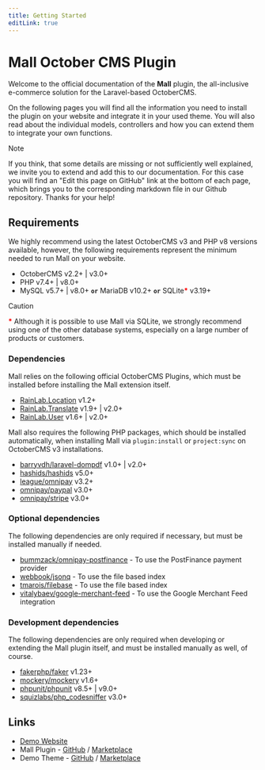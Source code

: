 ```yaml
---
title: Getting Started
editLink: true
---
```


# Mall October CMS Plugin

Welcome to the official documentation of the **Mall** plugin, the all-inclusive e-commerce solution
for the Laravel-based OctoberCMS. 

On the following pages you will find all the information you need to install the plugin on your 
website and integrate it in your used theme. You will also read about the individual models, 
controllers and how you can extend them to integrate your own functions.

> [!NOTE]
> If you think, that some details are missing or not sufficiently well explained, we invite you to 
> extend and add this to our documentation. For this case you will find an "Edit this page on GitHub" 
> link at the bottom of each page, which brings you to the corresponding markdown file in our Github 
> repository. Thanks for your help!


## Requirements

We highly recommend using the latest OctoberCMS v3 and PHP v8 versions available, however, the 
following requirements represent the minimum needed to run Mall on your website.

- OctoberCMS v2.2+ | v3.0+
- PHP v7.4+ | v8.0+
- MySQL v5.7+ | v8.0+ **`or`** MariaDB v10.2+ **`or`** SQLite<span style="color: red;">**\***</span> v3.19+

> [!CAUTION]
> <span style="color: red;">**\***</span> Although it is possible to use Mall via SQLite, we 
> strongly recommend using one of the other database systems, especially on a large number of 
> products or customers.


### Dependencies

Mall relies on the following official OctoberCMS Plugins, which must be installed before installing 
the Mall extension itself.

- [RainLab.Location](https://octobercms.com/plugin/rainlab-location) v1.2+
- [RainLab.Translate](https://octobercms.com/plugin/rainlab-translate) v1.9+ | v2.0+
- [RainLab.User](https://octobercms.com/plugin/rainlab-user) v1.6+ | v2.0+

Mall also requires the following PHP packages, which should be installed automatically, when 
installing Mall via `plugin:install` or `project:sync` on OctoberCMS v3 installations.

- [barryvdh/laravel-dompdf](https://packagist.org/packages/barryvdh/laravel-dompdf) v1.0+ | v2.0+
- [hashids/hashids](https://packagist.org/packages/hashids/hashids) v5.0+
- [league/omnipay](https://packagist.org/packages/league/omnipay) v3.2+
- [omnipay/paypal](https://packagist.org/packages/omnipay/paypal) v3.0+
- [omnipay/stripe](https://packagist.org/packages/omnipay/stripe) v3.0+


### Optional dependencies

The following dependencies are only required if necessary, but must be installed manually if needed.

- [bummzack/omnipay-postfinance](https://packagist.org/packages/bummzack/omnipay-postfinance) - To use the PostFinance payment provider
- [webbook/jsonq](https://packagist.org/packages/webbook/jsonq) - To use the file based index
- [tmarois/filebase](https://packagist.org/packages/tmarois/filebase) - To use the file based index
- [vitalybaev/google-merchant-feed](https://packagist.org/packages/vitalybaev/google-merchant-feed) - To use the Google Merchant Feed integration


### Development dependencies

The following dependencies are only required when developing or extending the Mall plugin itself, and 
must be installed manually as well, of course.

- [fakerphp/faker](https://packagist.org/packages/fakerphp/faker) v1.23+
- [mockery/mockery](https://packagist.org/packages/mockery/mockery) v1.6+
- [phpunit/phpunit](https://packagist.org/packages/omnipay/stripe) v8.5+ | v9.0+
- [squizlabs/php_codesniffer](https://packagist.org/packages/squizlabs/php_codesniffer) v3.0+


## Links

- [Demo Website](https://mall.webbook.swiss)
- Mall Plugin - [GitHub](https://github.com/WebBook-GmbH/oc-mall-plugin) / [Marketplace](https://octobercms.com/plugin/webbook-mall)
- Demo Theme - [GitHub](https://github.com/WebBook-GmbH/oc-mall-theme) / [Marketplace](https://octobercms.com/theme/webbook-oc-mall-theme)
